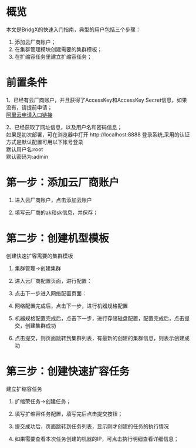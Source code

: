 # 概览
本文是BridgX的快速入门指南，典型的用户包括三个步骤：<br>
1. 添加云厂商账户；<br>
2. 在集群管理模块创建需要的集群模板；<br>
3. 在扩缩容任务里建立扩缩容任务；<br>

# 前置条件
1、已经有云厂商账户，并且获得了AccessKey和AccessKey Secret信息，如果没有，请提前申请；<br>
[阿里云申请入口链接](https://help.aliyun.com/document_detail/53045.html)<br>

2、已经获取了网址信息，以及用户名和密码信息；<br>
如果是初次部署，可在浏览器中打开 http://localhost:8888 登录系统,采用的认证方式是默认配置可用以下帐号登录<br>
默认用户名:root<br>
默认密码为:admin<br>

# 第一步：添加云厂商账户

1. 进入云厂商账户，点击添加云账户

2. 填写云厂商的ak和sk信息，并保存；


# 第二步：创建机型模板
创建快速扩容需要的集群模板
1. 集群管理->创建集群

2. 进入云厂商配置页面，进行配置：

3. 点击下一步进入网络配置页面：


4. 网络配置完成后，点击下一步，进行机器规格配置

5. 机器规格配置完成后，点击下一步，进行存储磁盘配置，配置完成后，点击提交，创建集群成功

6. 点击提交，则页面跳转到集群列表，有最新的创建的集群信息，则表示创建成功


# 第三步：创建快速扩容任务
建立扩缩容任务
1. 扩缩荣任务->创建任务；

2. 填写扩缩容任务配置，填写完后点击提交按钮；

3. 提交成功后，页面跳转到任务列表，显示刚才创建的任务的执行情况

4. 如果需要查看本次任务创建的机器的IP，可点击执行明细查看详细信息；

